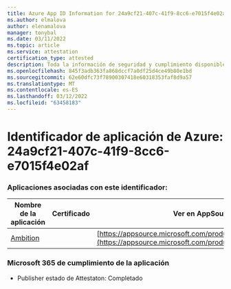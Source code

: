 ```yaml
---
title: Azure App ID Information for 24a9cf21-407c-41f9-8cc6-e7015f4e02af
ms.author: elmalova
author: elenamalova
manager: tonybal
ms.date: 03/11/2022
ms.topic: article
ms.service: attestation
certification_type: attested
description: Toda la información de seguridad y cumplimiento disponible para 24a9cf21-407c-41f9-8cc6-e7015f4e02af.
ms.openlocfilehash: 845f3adb363fa868dccf7a0df25d4ce49b80e1bd
ms.sourcegitcommit: 62e60dfc73f78900307418e60318353faf8d9a57
ms.translationtype: MT
ms.contentlocale: es-ES
ms.lasthandoff: 03/12/2022
ms.locfileid: "63458183"
---
```

# <a name="azure-app-id-24a9cf21-407c-41f9-8cc6-e7015f4e02af"></a>Identificador de aplicación de Azure: 24a9cf21-407c-41f9-8cc6-e7015f4e02af


### <a name="apps-associated-with-this-id"></a>Aplicaciones asociadas con este identificador:
| **Nombre de la aplicación** | **Certificado** | **Ver en AppSource** |
|--------------|---------------|-----------------------|
| [Ambition](../forward/WA200003159) |  | [https://appsource.microsoft.com/product/office/WA200003159](https://appsource.microsoft.com/product/office/WA200003159) |

### <a name="microsoft-365-app-compliance-status"></a>Microsoft 365 de cumplimiento de la aplicación
- Publisher estado de Attestaton: Completado
